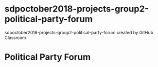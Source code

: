 # sdpoctober2018-projects-group2-political-party-forum
sdpoctober2018-projects-group2-political-party-forum created by GitHub Classroom

# Political Party Forum
